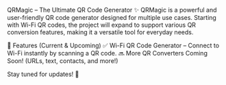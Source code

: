 QRMagic – The Ultimate QR Code Generator
✨ QRMagic is a powerful and user-friendly QR code generator designed for multiple use cases. Starting with Wi-Fi QR codes, the project will expand to support various QR conversion features, making it a versatile tool for everyday needs.

🚀 Features (Current & Upcoming)
✅ Wi-Fi QR Code Generator – Connect to Wi-Fi instantly by scanning a QR code.
🔜 More QR Converters Coming Soon! (URLs, text, contacts, and more!)

Stay tuned for updates! 🎉

